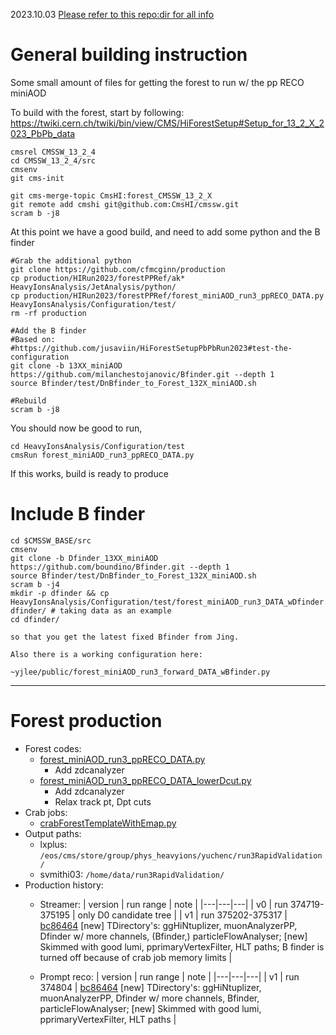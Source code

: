 2023.10.03 [Please refer to this repo:dir for all info](https://github.com/cfmcginn/production/tree/main/HIRun2023/forestPPRef)
# General building instruction
Some small amount of files for getting the forest to run w/ the pp RECO miniAOD

To build with the forest, start by following:
https://twiki.cern.ch/twiki/bin/view/CMS/HiForestSetup#Setup_for_13_2_X_2023_PbPb_data

```
cmsrel CMSSW_13_2_4
cd CMSSW_13_2_4/src
cmsenv
git cms-init

git cms-merge-topic CmsHI:forest_CMSSW_13_2_X
git remote add cmshi git@github.com:CmsHI/cmssw.git
scram b -j8
```

At this point we have a good build, and need to add some python and the B finder

```
#Grab the additional python
git clone https://github.com/cfmcginn/production
cp production/HIRun2023/forestPPRef/ak* HeavyIonsAnalysis/JetAnalysis/python/
cp production/HIRun2023/forestPPRef/forest_miniAOD_run3_ppRECO_DATA.py HeavyIonsAnalysis/Configuration/test/
rm -rf production

#Add the B finder
#Based on:
#https://github.com/jusaviin/HiForestSetupPbPbRun2023#test-the-configuration
git clone -b 13XX_miniAOD https://github.com/milanchestojanovic/Bfinder.git --depth 1
source Bfinder/test/DnBfinder_to_Forest_132X_miniAOD.sh

#Rebuild 
scram b	-j8
```

You should now be good to run,

```
cd HeavyIonsAnalysis/Configuration/test
cmsRun forest_miniAOD_run3_ppRECO_DATA.py
```

If this works, build is ready to produce

# Include B finder
```
cd $CMSSW_BASE/src
cmsenv
git clone -b Dfinder_13XX_miniAOD https://github.com/boundino/Bfinder.git --depth 1
source Bfinder/test/DnBfinder_to_Forest_132X_miniAOD.sh
scram b -j4
mkdir -p dfinder && cp HeavyIonsAnalysis/Configuration/test/forest_miniAOD_run3_DATA_wDfinder.py dfinder/ # taking data as an example
cd dfinder/

so that you get the latest fixed Bfinder from Jing.

Also there is a working configuration here:

~yjlee/public/forest_miniAOD_run3_forward_DATA_wBfinder.py
```

---
# Forest production
- Forest codes:
  - [forest_miniAOD_run3_ppRECO_DATA.py](forest_miniAOD_run3_ppRECO_DATA.py)
    - Add zdcanalyzer
  - [forest_miniAOD_run3_ppRECO_DATA_lowerDcut.py](forest_miniAOD_run3_ppRECO_DATA_lowerDcut.py)
    - Add zdcanalyzer
    - Relax track pt, Dpt cuts
- Crab jobs:
  - [crabForestTemplateWithEmap.py](crabForestTemplateWithEmap.py)
- Output paths:
  - lxplus: `/eos/cms/store/group/phys_heavyions/yuchenc/run3RapidValidation/`
  - svmithi03: `/home/data/run3RapidValidation/`
- Production history:
  - Streamer:
    | version | run range | note |
    |---|---|---|
    | v0 | run 374719-375195 | only D0 candidate tree |
    | v1 | run 375202-375317 | [bc86464](https://github.com/janice-cat/cmssw/commit/bc86464cc74b8295dd0963bc60848dd2cda99d72) [new] TDirectory's: ggHiNtuplizer, muonAnalyzerPP, Dfinder w/ more channels, (Bfinder,) particleFlowAnalyser; [new] Skimmed with good lumi, pprimaryVertexFilter, HLT paths; B finder is turned off because of crab job memory limits |

  - Prompt reco:
    | version | run range | note |
    |---|---|---|
    | v1 | run 374804 | [bc86464](https://github.com/janice-cat/cmssw/commit/bc86464cc74b8295dd0963bc60848dd2cda99d72) [new] TDirectory's: ggHiNtuplizer, muonAnalyzerPP, Dfinder w/ more channels, Bfinder, particleFlowAnalyser; [new] Skimmed with good lumi, pprimaryVertexFilter, HLT paths |
